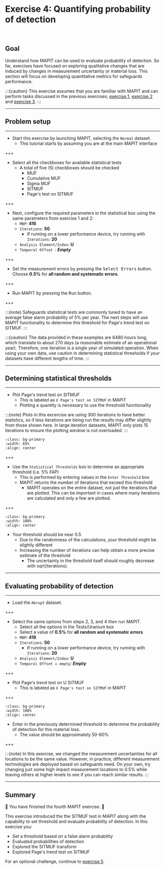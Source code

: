 # Exercise 4: Quantifying probability of detection

<br>

## Goal 

Understand how MAPIT can be used to evaluate probability of detection. So far, exercises have focused on exploring qualitative changes that are induced by changes in measurement uncertainty or material loss. This section will focus on developing quantitative metrics for safeguards performance.

:::{caution}
This exercise assumes that you are familiar with MAPIT and can perform tasks discussed in the previous exercises; [exercise 1](exercise1.md), [exercise 2](exercise2.md) and [exercise 3](exercise3.md).
:::



---
## Problem setup
---





* Start this exercise by launching MAPIT, selecting the `Normal` dataset.
    * This tutorial starts by assuming you are at the main MAPIT interface

+++

* Select all the checkboxes for available statistical tests
  * A total of five (5) checkboxes should be checked
    * MUF
    * Cumulative MUF
    * Sigma MUF
    * SITMUF
    * Page's test on SITMUF

+++

* Next, configure the required parameters in the statistical box using the same parameters from exercise 1 and 2:
    * `MBP`: **416**
    * `Iterations`: **50**
      * If running on a lower performance device, try running with `Iterations`: **20**
    * `Analysis Element/Index`: **U**
    * `Temporal Offset `: ***Empty***

+++

* Set the measurement errors by pressing the <kbd>Select Errors</kbd> button. Choose **0.5%** for **all random and systematic errors**.  

+++

* Run MAPIT by pressing the <kbd>Run</kbd> button.

+++

:::{note}
Safeguards statistical tests are commonly tuned to have an average false alarm probability of 5% per year. The next steps will use MAPIT functionality to determine this threshold for Page's trend test on SITMUF.
:::

:::{caution}
The data provided in these examples are 6480 hours long, which translate to about 270 days (a reasonable estimate of an operational year). Therefore, one iteration is a single year of simulated operation. When using your own data, use caution in determining statistical thresholds if your datasets have different lengths of time.
:::



---
## Determining statistical thresholds
---


* Plot Page's trend test on SITMUF
    * This is labeled as `U Page's test on SITMUF` in MAPIT
    * Plotting a quantity is necessary to use the threshold functionality
    
:::{note}
Plots in this excercise are using 300 iterations to have better statistics, so if less iterations are being run the results may differ slightly from those shown here. In large iteration datasets, MAPIT only plots 15 iterations to ensure the plotting window is not overloaded.
::: 

```{image} ./assets/exercise4/PageUSITMUF1.png
:class: bg-primary
:width: 65%
:align: center
```


+++

* Use the `Statistical Thresholds` box to determine an appropriate threshold (i.e. 5% FAP)
    * This is performed by entering values in the `Enter Threshold` box
    * MAPIT returns the number of iterations that exceed this threshold
      * MAPIT operates on the entire dataset, not just the iterations that are plotted. This can be important in cases where many iterations are calculated and only a few are plotted.

+++

```{image} ./assets/exercise4/PageUSITMUF2.png
:class: bg-primary
:width: 100%
:align: center
```

* Your threshold should be near 0.5
    * Due to the randomness of the calculations, your threshold might be slightly different
    * Increasing the number of iterations can help obtain a more precise estimate of the threshold
      * The uncertainty in the threshold itself should roughly decrease with sqrt(iterations).


---
## Evaluating probability of detection
---



* Load the `Abrupt` dataset.

+++

* Select the same options from steps 2, 3, and 4 then run MAPIT.
    * Select all the options in the Tests/Uranium box
    * Select a value of **0.5%** for **all random and systematic errors**
    * `MBP`: **416**
    * `Iterations`: **50**
      * If running on a lower performance device, try running with `Iterations`: **20**
    * `Analysis Element/Index`: **U**
    * `Temporal Offset = empty`: ***Empty***

+++

* Plot Page's trend test on U SITMUF
    * This is labeled as `U Page's test on SITMUF` in MAPIT

+++

```{image} ./assets/exercise4/PageUSITMUF3.png
:class: bg-primary
:width: 100%
:align: center
```

* Enter in the previously determined threshold to determine the probability of detection for this material loss.
    * The value should be approximately 50-60%

+++

:::{note}
In this exercise, we changed the measurement uncertainties for all locations to be the same value. However, in practice, different measurement technologies are deployed based on safeguards need. On your own, try changing just some high impact measurement locations to 0.5% while leaving others at higher levels to see if you can reach similar results.
:::



---

## Summary

🎉 You have finished the fourth MAPIT exercise. 🎉

This exercise introduced the the SITMUF test in MAPIT along with the capability to set threshold and evaluate probability of detection. In this exercise you:

* Set a threshold based on a false alarm probability
* Evaluated probabilities of detection
* Explored the SITMUF transform
* Explored Page's trend test on SITMUF

For an optional challenge, continue to [exercise 5](exercise5.md).
